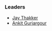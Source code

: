 ### Leaders
* [Jay Thakker](mailto:jayudaythakker@gmail.com)
* [Ankit Gurjargour](mailto:ankit.gurjargour@gmail.com)
